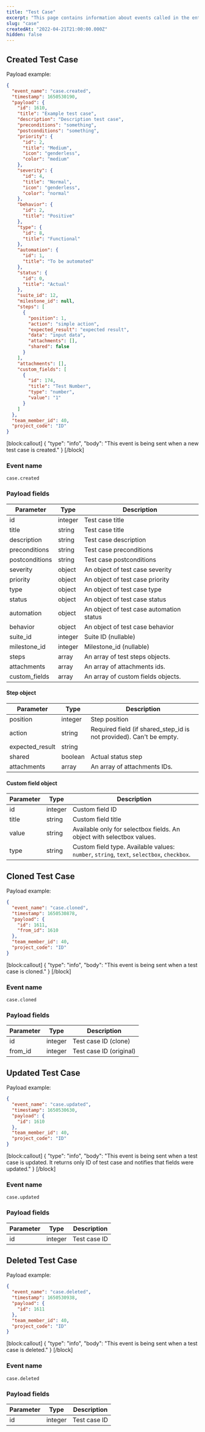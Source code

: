 ```yaml
---
title: "Test Case"
excerpt: "This page contains information about events called in the entity Test Case"
slug: "case"
createdAt: "2022-04-21T21:00:00.000Z"
hidden: false
---
```


## Created Test Case

Payload example:

```json
{
  "event_name": "case.created",
  "timestamp": 1650530190,
  "payload": {
    "id": 1610,
    "title": "Example test case",
    "description": "Description test case",
    "preconditions": "something",
    "postconditions": "something",
    "priority": {
      "id": 2,
      "title": "Medium",
      "icon": "genderless",
      "color": "medium"
    },
    "severity": {
      "id": 4,
      "title": "Normal",
      "icon": "genderless",
      "color": "normal"
    },
    "behavior": {
      "id": 2,
      "title": "Positive"
    },
    "type": {
      "id": 8,
      "title": "Functional"
    },
    "automation": {
      "id": 1,
      "title": "To be automated"
    },
    "status": {
      "id": 0,
      "title": "Actual"
    },
    "suite_id": 12,
    "milestone_id": null,
    "steps": [
      {
        "position": 1,
        "action": "simple action",
        "expected_result": "expected result",
        "data": "input data",
        "attachments": [],
        "shared": false
      }
    ],
    "attachments": [],
    "custom_fields": [
      {
        "id": 174,
        "title": "Test Number",
        "type": "number",
        "value": "1"
      }
    ]
  },
  "team_member_id": 40,
  "project_code": "ID"
}
```
[block:callout]
{
  "type": "info",
  "body": "This event is being sent when a new test case is created."
}
[/block]

### Event name

`case.created`

### Payload fields

| Parameter      | Type         | Description                                                                      |
|----------------|--------------|-------------------------------------------------------------------------------------------------------------------|
| id             | integer       | Test case title                                                                                                   |
| title          | string       | Test case title                                                                                                   |
| description    | string       | Test case description                                                                                             |
| preconditions  | string       | Test case preconditions                                                                                           |
| postconditions | string       | Test case postconditions                                                                                          |
| severity       | object       | An object of test case severity                         |
| priority       | object       | An object of test case priority                                                          |
| type           | object       | An object of test case type |
| status           | object       | An object of test case status |
| automation           | object       | An object of test case automation status |
| behavior       | object       | An object of test case behavior                                                |
| suite_id       | integer          | Suite ID (nullable)                                                                                               |
| milestone_id   | integer          | Milestone_id (nullable)                                                                                           |
| steps          | array         | An array of test steps objects.                                                                                   |
| attachments    | array        | An array of attachments ids.                                                                                      |
| custom_fields  | array | An array of custom fields objects.                                                                                |

#### Step object

| Parameter       | Type   | Description                                                         |
|-----------------|--------|---------------------------------------------------------------------|
| position        | integer    | Step position                                                       |
| action          | string | Required field (if shared_step_id is not provided). Can't be empty. |
| expected_result | string |                                                                     |
| shared     | boolean     | Actual status step                                             |
| attachments     | array  | An array of attachments IDs.                                        |

#### Custom field object

| Parameter     | Type    | Description                                                                                         |
|---------------|---------|-----------------------------------------------------------------------------------------------------|
| id            | integer     | Custom field ID                                                                                     |
| title         | string  | Custom field title                                                                                  |
| value         | string  | Available only for selectbox fields. An object with selectbox values.                               |
| type          | string  | Custom field type. Available values: `number`, `string`, `text`, `selectbox`, `checkbox`.           |

## Cloned Test Case

Payload example:

```json
{
  "event_name": "case.cloned",
  "timestamp": 1650530878,
  "payload": {
    "id": 1611,
    "from_id": 1610
  },
  "team_member_id": 40,
  "project_code": "ID"
}
```
[block:callout]
{
  "type": "info",
  "body": "This event is being sent when a test case is cloned."
}
[/block]


### Event name

`case.cloned`

### Payload fields

| Parameter | Type | Description             |
|-----------|------|-------------------------|
| id        | integer  | Test case ID (clone)    |
| from_id   | integer  | Test case ID (original) |

## Updated Test Case

Payload example:

```json
{
  "event_name": "case.updated",
  "timestamp": 1650530630,
  "payload": {
    "id": 1610
  },
  "team_member_id": 40,
  "project_code": "ID"
}
```
[block:callout]
{
  "type": "info",
  "body": "This event is being sent when a test case is updated. It returns only ID of test case and notifies that fields were updated."
}
[/block]

### Event name

`case.updated`

### Payload fields

| Parameter | Type | Description  |
|-----------|------|--------------|
| id        | integer  | Test case ID |

## Deleted Test Case

Payload example:

```json
{
  "event_name": "case.deleted",
  "timestamp": 1650530938,
  "payload": {
    "id": 1611
  },
  "team_member_id": 40,
  "project_code": "ID"
}
```
[block:callout]
{
  "type": "info",
  "body": "This event is being sent when a test case is deleted."
}
[/block]

### Event name

`case.deleted`

### Payload fields

| Parameter | Type | Description  |
|-----------|------|--------------|
| id        | integer  | Test case ID |

